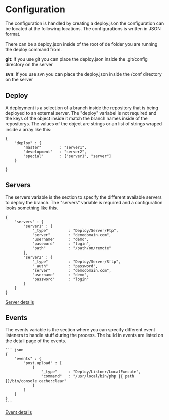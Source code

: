 # Configuration

The configuration is handled by creating a deploy.json the configuration can be located at the following locations. The configurations is written in JSON format.

There can be a deploy.json inside of the root of de folder you are running the deploy command from.

**git**: If you use git you can place the deploy.json inside the .git/config directory on the server

**svn**: If you use svn you can place the deploy.json inside the <repodir>/conf directory on the server 

## Deploy

A deployment is a selection of a branch inside the repository that is being deployed to an external server. The "deploy" variabel is not required and the keys of the object inside it match the branch names inside of the repositorys. The values of the object are strings or an list of strings wraped inside a array like this:


	{
		"deploy" : {
			"master"		: "server1",
			"development"	: "server2",
			"special"		: ["server1", "server"]
		}
		
	}
	
## Servers

The servers variable is the section to specify the different available servers to deploy the branch. The "servers" variable is required and a configuration looks something like this.

	{
		"servers" : {
			"server1" : {
				"_type"			: "Deploy/Server/Ftp",
				"server"		: "demodomain.com",
				"username"		: "demo",
				"password"		: "login",
				"path"			: "/path/on/remote"
			},
			"server2" : {
				"_type"			: "Deploy/Server/Sftp",
				"_auth"			: "password",
				"server"		: "demodomain.com",
				"username"		: "demo",
				"password"		: "login"
			}
		}
	}
	
[Server details](servers.md)

## Events

The events variable is the section where you can specify different event listeners to handle stuff during the process. The build in events are listed on the detail page of the events. 

	``` json
	{
		"events" : {
			"post.upload" : [
				{
					"_type"		: "Deploy/Listner/LocalExecute",
					"command"	: "/usr/local/bin/php {{ path }}/bin/console cache:clear"
				}
			]
		}
	}
	```

[Event details](events.md)

